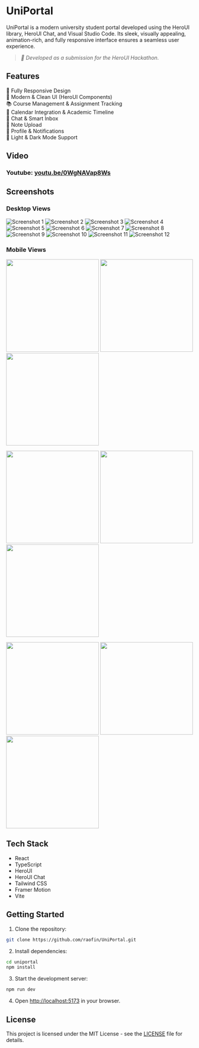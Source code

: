 # UniPortal

UniPortal is a modern university student portal developed using the HeroUI library, HeroUI Chat, and Visual Studio Code. Its sleek, visually appealing, animation-rich, and fully responsive interface ensures a seamless user experience.

> *🚀 Developed as a submission for the HeroUI Hackathon.*

## Features

📱 Fully Responsive Design <br>
🎨 Modern & Clean UI (HeroUI Components) <br>
📚 Course Management & Assignment Tracking <br>
📅 Calendar Integration & Academic Timeline <br>
💬 Chat & Smart Inbox <br>
📝 Note Upload <br>
🔔 Profile & Notifications <br>
🌙 Light & Dark Mode Support

## Video

### Youtube: [youtu.be/0WgNAVap8Ws](https://youtu.be/0WgNAVap8Ws)

## Screenshots

### Desktop Views

![Screenshot 1](assets/01.png)
![Screenshot 2](assets/02.png)
![Screenshot 3](assets/03.png)
![Screenshot 4](assets/04.png)
![Screenshot 5](assets/05.png)
![Screenshot 6](assets/06.png)
![Screenshot 7](assets/07.png)
![Screenshot 8](assets/08.png)
![Screenshot 9](assets/09.png)
![Screenshot 10](assets/10.png)
![Screenshot 11](assets/11.png)
![Screenshot 12](assets/12.png)

### Mobile Views

<p float="left">
  <img src="assets/13.png" width="250" />
  <img src="assets/14.png" width="250" />
  <img src="assets/15.png" width="250" />
</p>
<p float="left">
  <img src="assets/16.png" width="250" />
  <img src="assets/17.png" width="250" />
  <img src="assets/18.png" width="250" />
</p>
<p float="left">
  <img src="assets/19.png" width="250" />
  <img src="assets/20.png" width="250" />
  <img src="assets/21.png" width="250" />
</p>

## Tech Stack

- React
- TypeScript
- HeroUI
- HeroUI Chat
- Tailwind CSS
- Framer Motion
- Vite

## Getting Started

1. Clone the repository:

```bash
git clone https://github.com/raofin/UniPortal.git
```

2. Install dependencies:

```bash
cd uniportal
npm install
```

3. Start the development server:

```bash
npm run dev
```

4. Open [http://localhost:5173](http://localhost:5173) in your browser.

## License

This project is licensed under the MIT License - see the [LICENSE](LICENSE) file for details.
